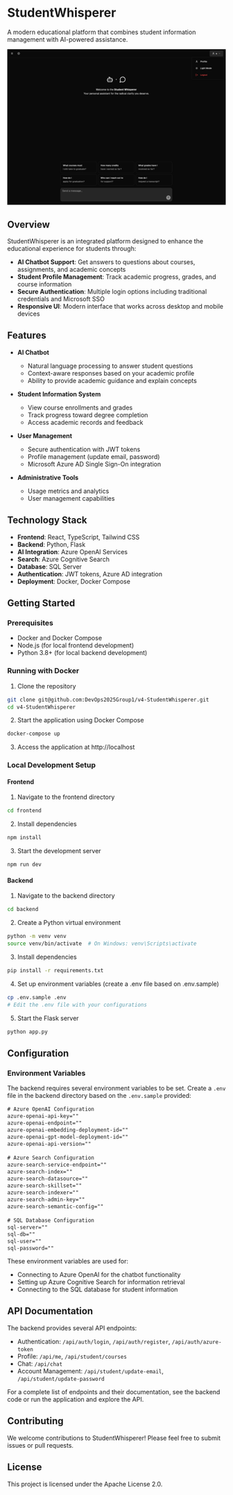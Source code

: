 # StudentWhisperer

A modern educational platform that combines student information management with AI-powered assistance.

![StudentWhisperer Demo](demo/image.png)

## Overview

StudentWhisperer is an integrated platform designed to enhance the educational experience for students through:

- **AI Chatbot Support**: Get answers to questions about courses, assignments, and academic concepts
- **Student Profile Management**: Track academic progress, grades, and course information
- **Secure Authentication**: Multiple login options including traditional credentials and Microsoft SSO
- **Responsive UI**: Modern interface that works across desktop and mobile devices

## Features

- **AI Chatbot**
  - Natural language processing to answer student questions
  - Context-aware responses based on your academic profile
  - Ability to provide academic guidance and explain concepts

- **Student Information System**
  - View course enrollments and grades
  - Track progress toward degree completion
  - Access academic records and feedback

- **User Management**
  - Secure authentication with JWT tokens
  - Profile management (update email, password)
  - Microsoft Azure AD Single Sign-On integration

- **Administrative Tools**
  - Usage metrics and analytics
  - User management capabilities

## Technology Stack

- **Frontend**: React, TypeScript, Tailwind CSS
- **Backend**: Python, Flask
- **AI Integration**: Azure OpenAI Services
- **Search**: Azure Cognitive Search
- **Database**: SQL Server
- **Authentication**: JWT tokens, Azure AD integration
- **Deployment**: Docker, Docker Compose

## Getting Started

### Prerequisites

- Docker and Docker Compose
- Node.js (for local frontend development)
- Python 3.8+ (for local backend development)

### Running with Docker

1. Clone the repository
```bash
git clone git@github.com:DevOps2025Group1/v4-StudentWhisperer.git
cd v4-StudentWhisperer
```

2. Start the application using Docker Compose
```bash
docker-compose up
```

3. Access the application at http://localhost

### Local Development Setup

#### Frontend

1. Navigate to the frontend directory
```bash
cd frontend
```

2. Install dependencies
```bash
npm install
```

3. Start the development server
```bash
npm run dev
```

#### Backend

1. Navigate to the backend directory
```bash
cd backend
```

2. Create a Python virtual environment
```bash
python -m venv venv
source venv/bin/activate  # On Windows: venv\Scripts\activate
```

3. Install dependencies
```bash
pip install -r requirements.txt
```

4. Set up environment variables (create a .env file based on .env.sample)
```bash
cp .env.sample .env
# Edit the .env file with your configurations
```

5. Start the Flask server
```bash
python app.py
```

## Configuration

### Environment Variables

The backend requires several environment variables to be set. Create a `.env` file in the backend directory based on the `.env.sample` provided:

```
# Azure OpenAI Configuration
azure-openai-api-key=""
azure-openai-endpoint=""
azure-openai-embedding-deployment-id=""
azure-openai-gpt-model-deployment-id=""
azure-openai-api-version=""

# Azure Search Configuration
azure-search-service-endpoint=""
azure-search-index=""
azure-search-datasource=""
azure-search-skillset=""
azure-search-indexer=""
azure-search-admin-key=""
azure-search-semantic-config=""

# SQL Database Configuration
sql-server=""
sql-db=""
sql-user=""
sql-password=""
```

These environment variables are used for:
- Connecting to Azure OpenAI for the chatbot functionality
- Setting up Azure Cognitive Search for information retrieval
- Connecting to the SQL database for student information

## API Documentation

The backend provides several API endpoints:

- Authentication: `/api/auth/login`, `/api/auth/register`, `/api/auth/azure-token`
- Profile: `/api/me`, `/api/student/courses`
- Chat: `/api/chat`
- Account Management: `/api/student/update-email`, `/api/student/update-password`

For a complete list of endpoints and their documentation, see the backend code or run the application and explore the API.

## Contributing

We welcome contributions to StudentWhisperer! Please feel free to submit issues or pull requests.

## License

This project is licensed under the Apache License 2.0.
